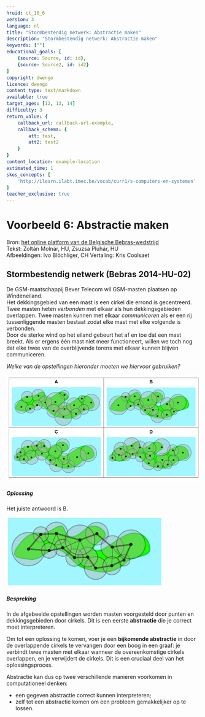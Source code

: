 ```yaml
---
hruid: ct_10_6
version: 3
language: nl
title: "Stormbestendig netwerk: Abstractie maken"
description: "Stormbestendig netwerk: Abstractie maken"
keywords: [""]
educational_goals: [
    {source: Source, id: id}, 
    {source: Source2, id: id2}
]
copyright: dwengo
licence: dwengo
content_type: text/markdown
available: true
target_ages: [12, 13, 14]
difficulty: 3
return_value: {
    callback_url: callback-url-example,
    callback_schema: {
        att: test,
        att2: test2
    }
}
content_location: example-location
estimated_time: 1
skos_concepts: [
    'http://ilearn.ilabt.imec.be/vocab/curr1/s-computers-en-systemen'
]
teacher_exclusive: true
---
```

# Voorbeeld 6:  Abstractie maken
Bron: [het online platform van de Belgische Bebras-wedstrijd](https://bebras.ugent.be/)<br>
Tekst: Zoltán Molnár, HU, Zsuzsa Pluhár, HU<br>
Afbeeldingen: Ivo Blöchliger, CH
Vertaling: Kris Coolsaet 

## Stormbestendig netwerk (Bebras 2014-HU-02) 

De GSM-maatschappij Bever Telecom wil GSM-masten plaatsen op Windeneiland.<br>
Het dekkingsgebied van een mast is een cirkel die errond is gecentreerd. Twee masten heten *verbonden* met elkaar als hun dekkingsgebieden overlappen. Twee masten kunnen met elkaar *communiceren* als er een rij tussenliggende masten bestaat zodat elke mast met elke volgende is verbonden.<br>
Door de sterke wind op het eiland gebeurt het af en toe dat een mast breekt. Als er ergens één mast niet meer functioneert, willen we toch nog dat elke twee van de overblijvende torens met elkaar kunnen blijven communiceren.

*Welke van de opstellingen hieronder moeten we hiervoor gebruiken?*

![Stormbestendig netwerk](embed/bebrasabstractie.png "Bebras Abstractie maken")

##### Oplossing

Het juiste antwoord is B. 

![Stormbestendig netwerk](embed/bebrasabstractieoplossing.png "Bebras Stormbestendig netwerk oplossing")

##### Bespreking

In de afgebeelde opstellingen worden masten voorgesteld door punten en dekkingsgebieden door cirkels. Dit is een eerste **abstractie** die je correct moet interpreteren.

Om tot een oplossing te komen, voer je een **bijkomende abstractie** in door de overlappende cirkels te vervangen door een boog in een graaf: je verbindt twee masten met elkaar wanneer de overeenkomstige cirkels overlappen, en je verwijdert de cirkels. Dit is een cruciaal deel van het oplossingsproces.

Abstractie kan dus op twee verschillende manieren voorkomen in computationeel denken:
- een gegeven abstractie correct kunnen interpreteren;
- zelf tot een abstractie komen om een probleem gemakkelijker op te lossen.
